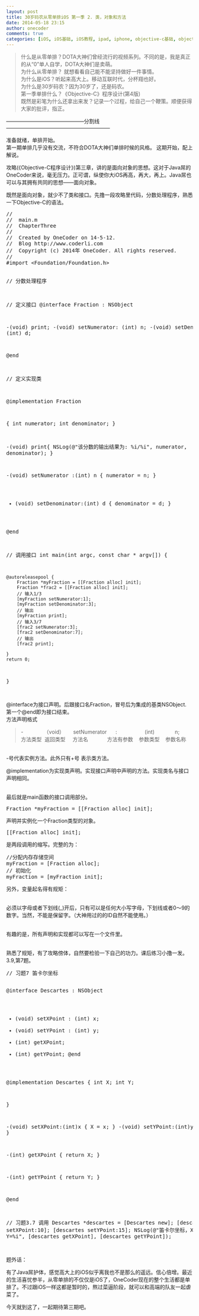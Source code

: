 ```yaml
---
layout: post
title: 30岁码农从零单排iOS 第一季 2. 类，对象和方法
date: 2014-05-18 23:15
author: onecoder
comments: true
categories: [iOS, iOS基础, iOS教程, ipad, iphone, objective-c基础, objective-c教程]
---
```

<blockquote>
	<p>
		什么是从零单排？DOTA大神们曾经流行的视频系列。不同的是，我是真正的从&ldquo;0&rdquo;单人自学，DOTA大神们是卖萌。<br />
		为什么从零单排？ 就想看看自己能不能坚持做好一件事情。<br />
		为什么是iOS？听起来高大上。移动互联时代，分杯翔也好。<br />
		为什么是30岁码农？因为30岁了，还是码农。<br />
		第一季单排什么？《Objective-C》程序设计(第4版)<br />
		既然是彩笔为什么还拿出来发？记录一个过程，给自己一个鞭策。顺便获得大家的批评，指正。</p>
</blockquote>
<p>
	&mdash;&mdash;&mdash;&mdash;&mdash;&mdash;&mdash;&mdash;&mdash;&mdash;&mdash;&mdash;&mdash;&mdash;&mdash;分割线&mdash;&mdash;&mdash;&mdash;&mdash;&mdash;&mdash;&mdash;&mdash;&mdash;&mdash;&mdash;&mdash;&mdash;&mdash;&mdash;&mdash;&mdash;&mdash;&mdash;</p>
<p>
	准备就绪，单排开始。<br />
	第一期单排几乎没有交流，不符合DOTA大神们单排时候的风格。 这期开始，配上解说。</p>
<p>
	攻略(《Objective-C程序设计》)第三章，讲的是面向对象的思想。这对于Java屌的OneCoder来说，毫无压力。正可谓，纵使你大iOS再高，再大，再上。Java屌也可以与其拥有共同的思想&mdash;&mdash;面向对象。</p>
<p>
	既然是面向对象，就少不了类和接口。先撸一段攻略里代码，分数处理程序，熟悉一下Objective-C的语法。</p>
<pre class="brush:cpp;first-line:1;pad-line-numbers:true;highlight:null;collapse:false;">
//
//  main.m
//  ChapterThree
//
//  Created by OneCoder on 14-5-12.
//  Blog http://www.coderli.com
//  Copyright (c) 2014年 OneCoder. All rights reserved.
//
#import &lt;Foundation/Foundation.h&gt;

// 分数处理程序

// 定义接口
@interface Fraction : NSObject

-(void) print;
-(void) setNumerator: (int) n;
-(void) setDenominator: (int) d;


@end

// 定义实现类

@implementation Fraction

{
    int numerator;
    int denominator;
}

-(void) print{
    NSLog(@&quot;该分数的输出结果为: %i/%i&quot;, numerator, denominator);
}

-(void) setNumerator :(int) n {
    numerator = n;
}

- (void) setDenominator:(int) d {
    denominator = d;
}

@end

// 调用接口
int main(int argc, const char * argv[])
{
   
    @autoreleasepool {
        Fraction *myFraction = [[Fraction alloc] init];
        Fraction *frac2 = [[Fraction alloc] init];
        // 输入1/3
        [myFraction setNumerator:1];
        [myFraction setDenominator:3];
        // 输出
        [myFraction print];
        // 输入3/7
        [frac2 setNumerator:3];
        [frac2 setDenominator:7];
        // 输出
        [frac2 print];
   
    }
    return 0;
}

</pre>
<p>
	@interface为接口声明。后跟接口名Fraction，冒号后为集成的基类NSObject.<br />
	第一个@end即为接口结束。<br />
	方法声明格式</p>
<blockquote>
	<p>
		-&nbsp;&nbsp;&nbsp;&nbsp;&nbsp; &nbsp;&nbsp;&nbsp;&nbsp;&nbsp;&nbsp;&nbsp;&nbsp;（void）&nbsp;&nbsp;&nbsp;&nbsp;&nbsp; setNumerator&nbsp;&nbsp;&nbsp;&nbsp;&nbsp; :&nbsp;&nbsp;&nbsp;&nbsp;&nbsp;&nbsp;&nbsp;&nbsp;&nbsp;&nbsp;&nbsp;&nbsp;&nbsp;&nbsp;&nbsp;&nbsp;&nbsp;&nbsp; (int)&nbsp;&nbsp;&nbsp;&nbsp;&nbsp;&nbsp;&nbsp;&nbsp;&nbsp;&nbsp;&nbsp;&nbsp;&nbsp; n;<br />
		方法类型&nbsp; 返回类型&nbsp;&nbsp;&nbsp;&nbsp; 方法名&nbsp;&nbsp;&nbsp;&nbsp;&nbsp;&nbsp;&nbsp;&nbsp;&nbsp;&nbsp;&nbsp;&nbsp; 方法有参数&nbsp;&nbsp;&nbsp; 参数类型&nbsp;&nbsp;&nbsp; 参数名称</p>
</blockquote>
<p>
	<br />
	-号代表实例方法。此外只有+号 表示类方法。</p>
<p>
	@implementation为实现类声明。实现接口声明中声明的方法。实现类名与接口声明相同。</p>
<p>
	<br />
	最后就是main函数的接口调用部分。</p>
<pre class="brush:csharp;first-line:1;pad-line-numbers:true;highlight:null;collapse:false;">
Fraction *myFraction = [[Fraction alloc] init];
</pre>
<p>
	声明并实例化一个Fraction类型的对象。</p>
<pre class="brush:csharp;first-line:1;pad-line-numbers:true;highlight:null;collapse:false;">
[[Fraction alloc] init];
</pre>
<p>
	是两段调用的缩写。完整的为：</p>
<pre class="brush:csharp;first-line:1;pad-line-numbers:true;highlight:null;collapse:false;">
//分配内存存储空间
myFraction = [Fraction alloc];
// 初始化
myFraction = [myFraction init];
</pre>
<p>
	另外，变量起名得有规矩：</p>
<p>
	<br />
	必须以字母或者下划线(_)开后，只有可以是任何大小写字母，下划线或者0～9的数字。当然，不能是保留字。（大神用过的的ID自然不能使用。）</p>
<p>
	<br />
	有趣的是，所有声明和实现都可以写在一个文件里。</p>
<p>
	<br />
	熟悉了规矩，有了攻略傍体，自然要检验一下自己的功力。课后练习小撸一发。3.9,第7题。</p>
<pre class="brush:cpp;first-line:1;pad-line-numbers:true;highlight:null;collapse:false;">
// 习题7 笛卡尔坐标

@interface Descartes : NSObject
- (void) setXPoint : (int) x;
- (void) setYPoint : (int) y;
- (int) getXPoint;
- (int) getYPoint;
@end

@implementation Descartes {
    int X;
    int Y;
   
}

-(void) setXPoint:(int)x {
    X = x;
}
-(void) setYPoint:(int)y {
    Y = y;
}

-(int) getXPoint {
    return X;
}

-(int) getYPoint {
    return Y;
}

@end


// 习题3.7 调用
        Descartes *descartes = [Descartes new];
        [descartes setXPoint:10];
        [descartes setYPoint:15];
        NSLog(@&quot;笛卡尔坐标，X＝%i, Y=%i&quot;, [descartes getXPoint], [descartes getYPoint]);

</pre>
<p>
	题外话：</p>
<p>
	有了Java屌护体，感觉高大上的iOS似乎离我也不是那么的遥远。信心倍增。最近的生活喜忧参半，从零单排的不仅仅是iOS了，OneCoder现在的整个生活都是单排了。不过跟iOS一样这都是暂时的，熬过菜逼阶段，就可以和高端的队友一起虐菜了。</p>
<p>
	今天就到这了，一起期待第三期吧。</p>


